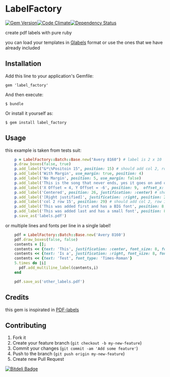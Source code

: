 # LabelFactory
[![Gem Version](https://badge.fury.io/rb/label_factory.png)](https://rubygems.org/gems/label_factory)[![Code Climate](https://codeclimate.com/github/eventioz/label_factory.png)](https://codeclimate.com/github/eventioz/label_factory)[![Dependency Status](https://gemnasium.com/eventioz/label_factory.png)](https://gemnasium.com/eventioz/label_factory)

create pdf labels with pure ruby

you can load your templates in [Glabels](http://www.glabels.org/) format or use the ones that we have already included

## Installation

Add this line to your application's Gemfile:

    gem 'label_factory'

And then execute:

    $ bundle

Or install it yourself as:

    $ gem install label_factory

## Usage

this example is taken from tests suit:

``` ruby
    p = LabelFactory::Batch::Base.new("Avery 8160") # label is 2 x 10
    p.draw_boxes(false, true)
    p.add_label("&*\%Positoin 15", position: 15) # should add col 2, row 1
    p.add_label('With Margin', use_margin: true, position: 4)
    p.add_label('No Margin', position: 5, use_margin: false)
    p.add_label('This is the song that never ends, yes it goes on and on my friends', position: 7 )
    p.add_label('X Offset = 4, Y Offset = -6', position: 9,  offset_x: 4, offset_y: -6)
    p.add_label('Centered', position: 26, justification: :center) # should add col 2, row 15
    p.add_label('[Right justified]', justification: :right, position: 28) # col 2, row 14, right justified.
    p.add_label('col 2 row 15', position: 29) # should add col 2, row 15
    p.add_label('This was added first and has a BIG font', position: 8,  font_size: 16)
    p.add_label('This was added last and has a small font', position: 8, font_size: 8, offset_y: -40)
    p.save_as('labels.pdf')
```

or multiple lines and fonts per line in a single label!

``` ruby
    pdf = LabelFactory::Batch::Base.new('Avery 8160')
    pdf.draw_boxes(false, false)
    contents = [];
    contents << {text: 'This', justification: :center, font_size: 8, font_type: 'Courier'}
    contents << {text: 'Is a', justification: :right, font_size: 8, font_type: 'Helvetica-BoldOblique'}
    contents << {text: 'Test', font_type: 'Times-Roman'}
    5.times do |i|
      pdf.add_multiline_label(contents,i)
    end

    pdf.save_as('other_labels.pdf')
```

## Credits

this gem is inspirated in [PDF-labels](http://rubyforge.org/projects/pdf-labels/)

## Contributing

1. Fork it
2. Create your feature branch (`git checkout -b my-new-feature`)
3. Commit your changes (`git commit -am 'Add some feature'`)
4. Push to the branch (`git push origin my-new-feature`)
5. Create new Pull Request


[![Bitdeli Badge](https://d2weczhvl823v0.cloudfront.net/gagoar/label_factory/trend.png)](https://bitdeli.com/free "Bitdeli Badge")

